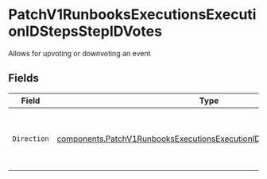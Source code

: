# PatchV1RunbooksExecutionsExecutionIDStepsStepIDVotes

Allows for upvoting or downvoting an event


## Fields

| Field                                                                                                                                                                | Type                                                                                                                                                                 | Required                                                                                                                                                             | Description                                                                                                                                                          |
| -------------------------------------------------------------------------------------------------------------------------------------------------------------------- | -------------------------------------------------------------------------------------------------------------------------------------------------------------------- | -------------------------------------------------------------------------------------------------------------------------------------------------------------------- | -------------------------------------------------------------------------------------------------------------------------------------------------------------------- |
| `Direction`                                                                                                                                                          | [components.PatchV1RunbooksExecutionsExecutionIDStepsStepIDVotesDirection](../../models/components/patchv1runbooksexecutionsexecutionidstepsstepidvotesdirection.md) | :heavy_check_mark:                                                                                                                                                   | The direction you would like to vote, or if you dig it                                                                                                               |